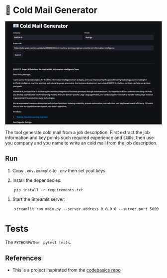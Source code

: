 # 📧 Cold Mail Generator

<img src="img/usage.png" />

The tool generate cold mail from a job description. First extract the job information and key points such required experience and skills, then use you company and you name to write an cold mail from the job description.

## Run
1. Copy `.env.example` to `.env` then set yout keys.

1. Install the dependecies:
```commandline
    pip install -r requirements.txt
```

1. Start the Streamlit server:
```commandline
    streamlit run main.py --server.address 0.0.0.0 --server.port 5000
```

# Tests

The `PYTHONPATH=. pytest tests`.

## References

* This is a project inspirated from the [codebasics repo](https://github.com/codebasics/project-genai-cold-email-generator)  

